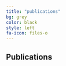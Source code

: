 ```yaml
---
title: "publications"
bg: grey
color: black
style: left
fa-icon: files-o
---
```




## Publications

 <script src="http://bibbase.org/show?bib=http%3A%2F%2Fcap-csail.github.io%2F%2Ffiles%2Fcap_pubs.bib&jsonp=1"></script> 
<!-- <iframe src="http://bibbase.org/show?bib=http%3A%2F%2Fcap-csail.github.io%2F%2Ffiles%2Fcap_pubs.bib&msg=embed" width="100%"  height="1500" ></iframe> -->
